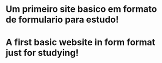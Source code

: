# Um primeiro site basico em formato de formulario para estudo!

# A first basic website in form format just for studying!
